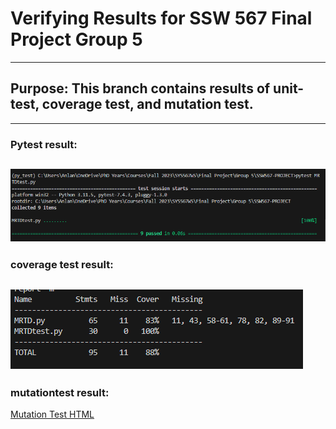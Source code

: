# Verifying Results for SSW 567 Final Project Group 5
--- 
## Purpose: This branch contains results of unit-test, coverage test, and mutation test. 
--- 
### Pytest result: 

![Pytest Result Screenshot](pytest_result.png?raw=true "PyTest Output")
---
### coverage test result:

![Coverage Test Result Screenshot](coverage_results.png?raw=true "Coverage Test Output")
---
### mutationtest result: 

[Mutation Test HTML](mutpy_results/index.html "Mutation Test Final Result")
